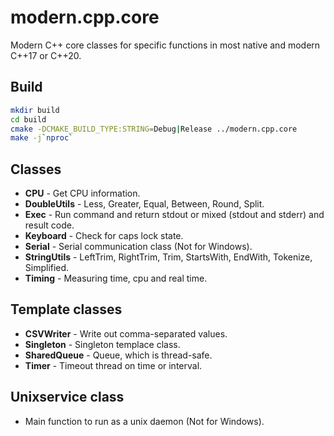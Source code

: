 # modern.cpp.core
Modern C++ core classes for specific functions in most native and modern C++17 or C++20.

## Build
```bash
mkdir build
cd build
cmake -DCMAKE_BUILD_TYPE:STRING=Debug|Release ../modern.cpp.core
make -j`nproc`
```

## Classes
- **CPU** - Get CPU information.
- **DoubleUtils** - Less, Greater, Equal, Between, Round, Split.
- **Exec** - Run command and return stdout or mixed (stdout and stderr) and result code.
- **Keyboard** - Check for caps lock state.
- **Serial** - Serial communication class (Not for Windows).
- **StringUtils** - LeftTrim, RightTrim, Trim, StartsWith, EndWith, Tokenize, Simplified.
- **Timing** - Measuring time, cpu and real time.

## Template classes
- **CSVWriter** - Write out comma-separated values.
- **Singleton** - Singleton templace class.
- **SharedQueue** - Queue, which is thread-safe.
- **Timer** - Timeout thread on time or interval.

## Unixservice class
- Main function to run as a unix daemon (Not for Windows).
